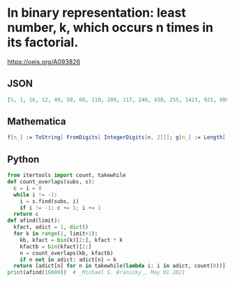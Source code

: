 # In binary representation: least number, k, which occurs n times in its factorial\.
https://oeis.org/A093826
## JSON
```JSON
[5, 1, 16, 12, 49, 58, 60, 110, 209, 117, 240, 430, 255, 1423, 921, 980, 511, 1847, 3737, 3692, 3998, 7265, 15267, 15651, 15722, 31457, 32659, 64248, 57927, 64448, 64171, 250068, 129013, 501578, 256159, 510732, 980930, 979883]
```
## Mathematica
```Mathematica
f[n_] := ToString[ FromDigits[ IntegerDigits[n, 2]]]; g[n_] := Length[ StringPosition[ f[n! ], f[n]]]; a = Table[0, {30}]; Do[ b = g[n]; If[a[[b + 1]] == 0, a[[b + 1]] = n], {n, 29000}]; a
```
## Python
```Python
from itertools import count, takewhile
def count_overlaps(subs, s):
  c = i = 0
  while i != -1:
    i = s.find(subs, i)
    if i != -1: c += 1; i += 1
  return c
def afind(limit):
  kfact, adict = 1, dict()
  for k in range(1, limit+1):
    kb, kfact = bin(k)[2:], kfact * k
    kfactb = bin(kfact)[2:]
    n = count_overlaps(kb, kfactb)
    if n not in adict: adict[n] = k
  return [adict[n] for n in takewhile(lambda i: i in adict, count(0))]
print(afind(16000))  # _Michael S. Branicky_, May 01 2021
```
